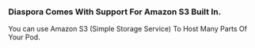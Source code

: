 ### Diaspora Comes With Support For Amazon S3 Built In.
You can use Amazon S3 (Simple Storage Service) To Host Many Parts Of Your Pod.